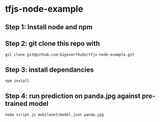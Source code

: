 # tfjs-node-example


## Step 1: Install node and npm

## Step 2: git clone this repo with

`git clone git@github.com:bigsnarfdude/tfjs-node-example.git`

## Step 3: install dependancies

`npm install`

## Step 4: run prediction on panda.jpg against pre-trained model

`node script.js mobilenet/model.json panda.jpg`
